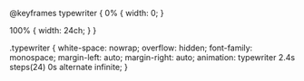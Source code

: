 @keyframes typewriter {
  0% {
    width: 0;
  }

  100% {
    width: 24ch;
  }
}

.typewriter {
  white-space: nowrap;
  overflow: hidden;
  font-family: monospace;
  margin-left: auto;
  margin-right: auto;
  animation: typewriter 2.4s steps(24) 0s alternate infinite;
}
